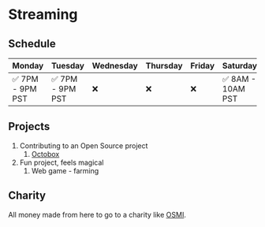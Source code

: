 # Streaming

## Schedule

| Monday | Tuesday | Wednesday | Thursday | Friday | Saturday | Sunday |
| ------ | ------- | --------- | -------- | ------ | -------- | ------ |
| :white_check_mark: 7PM - 9PM PST | :white_check_mark: 7PM - 9PM PST | :x: | :x: | :x: | :white_check_mark: 8AM - 10AM PST | :x: |

## Projects

1. Contributing to an Open Source project
    1. [Octobox](https://github.com/octobox/octobox)
1. Fun project, feels magical
    1. Web game - farming

## Charity
All money made from here to go to a charity like [OSMI](https://osmihelp.org/).
